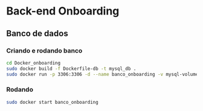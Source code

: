 # Back-end Onboarding

## Banco de dados

### Criando e rodando banco

```bash
cd Docker_onboarding
sudo docker build -f Dockerfile-db -t mysql_db .
sudo docker run -p 3306:3306 -d --name banco_onboarding -v mysql-volume:/var/lib/mysql mysql_db
```

### Rodando

```bash
sudo docker start banco_onboarding
```